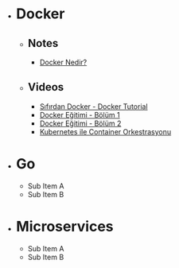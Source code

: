 * # Docker
  * ## Notes 
    * [Docker Nedir?](https://github.com/mrtaakts/MyDevelopmentNotes/blob/main/Docker/Nedir%3F/readme.md)
  * ## Videos
    * <a href="https://www.youtube.com/playlist?list=PLRp4oRsit1bzGGClDYCplnGKYI6p-dDE1" target="_blank">Sıfırdan Docker - Docker Tutorial</a>
    * [Docker Eğitimi - Bölüm 1](https://www.youtube.com/watch?v=ErBIAgwoqY8)
    * [Docker Eğitimi - Bölüm 2](https://www.youtube.com/watch?v=aI61tgbUVkA)
    * [Kubernetes ile Container Orkestrasyonu](https://www.youtube.com/watch?v=TV00zRu6DEs)
* # Go
  * Sub Item A
  * Sub Item B
* # Microservices
  * Sub Item A
  * Sub Item B
